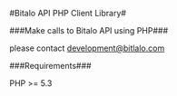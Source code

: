 #Bitalo API PHP Client Library#

###Make calls to Bitalo API using PHP###

please contact development@bitlalo.com

###Requirements###

PHP >= 5.3


